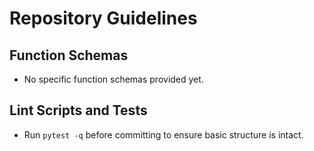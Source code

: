 # Repository Guidelines

## Function Schemas
- No specific function schemas provided yet.

## Lint Scripts and Tests
- Run `pytest -q` before committing to ensure basic structure is intact.
